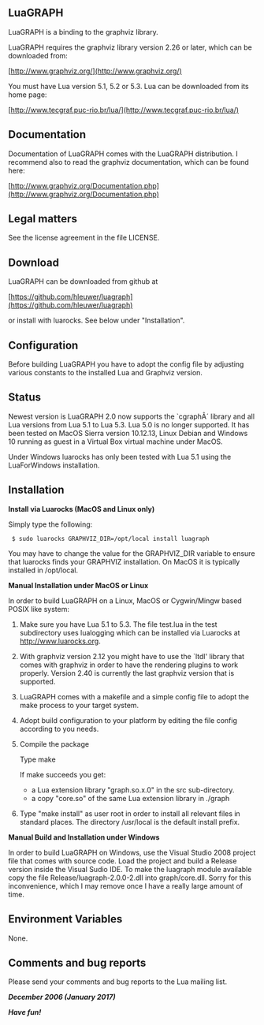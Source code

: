 LuaGRAPH
--------
  
  LuaGRAPH is a binding to the graphviz library.

  LuaGRAPH requires the graphviz library version 2.26 or later, which
  can be downloaded from:
  
  [http://www.graphviz.org/](http://www.graphviz.org/)


  You must have Lua version 5.1, 5.2 or 5.3. Lua can be downloaded 
  from its home page:
  
  [http://www.tecgraf.puc-rio.br/lua/](http://www.tecgraf.puc-rio.br/lua/)

Documentation
-------------

  Documentation of LuaGRAPH comes with the LuaGRAPH distribution. I recommend also to read the graphviz documentation, which can be found here:
  
[http://www.graphviz.org/Documentation.php](http://www.graphviz.org/Documentation.php)
	

Legal matters
-------------

  See the license agreement in the file LICENSE.

Download
--------
  LuaGRAPH can be downloaded from github at
  
  [https://github.com/hleuwer/luagraph](https://github.com/hleuwer/luagraph)  

  or install with luarocks. See below under "Installation".
  
Configuration
-------------

  Before building LuaGRAPH you have to adopt the config file by
  adjusting various constants to the installed Lua and Graphviz version.

Status
------
  Newest version is LuaGRAPH 2.0 now supports the `cgraphÂ´ library and all
  Lua versions from Lua 5.1 to Lua 5.3. Lua 5.0 is no longer supported.
  It has been tested on MacOS Sierra version 10.12.13, Linux Debian and
  Windows 10 running as guest in a Virtual Box virtual machine under MacOS.

  Under Windows luarocks has only been tested with Lua 5.1 using the
  LuaForWindows installation.
  
Installation
------------
  
**Install via Luarocks (MacOS and Linux only)**

  Simply type the following:

     $ sudo luarocks GRAPHVIZ_DIR=/opt/local install luagraph

  You may have to change the value for the GRAPHVIZ_DIR variable to ensure
  that luarocks finds your GRAPHVIZ installation. On MacOS it is typically
  installed in /opt/local.

**Manual Installation under MacOS or Linux**

  In order to build LuaGRAPH on a Linux, MacOS or Cygwin/Mingw based
  POSIX like system:

  1. Make sure you have Lua 5.1 to 5.3. 
     The file test.lua in the test subdirectory uses lualogging which 
     can be installed via Luarocks at http://www.luarocks.org.

  2. With graphviz version 2.12 you might have to use the `ltdl' library 
     that comes with graphviz in order to have the rendering plugins to 
     work properly. Version 2.40 is currently the last graphviz version
     that is supported.

  3. LuaGRAPH comes with a makefile and a simple config file to adopt
     the make process to your target system.

  4. Adopt build configuration to your platform by editing the file
     config according to you needs.

  5. Compile the package

     Type 
	make

     If make succeeds you get:

     * a Lua extension library "graph.so.x.0" in the src sub-directory.
     * a copy "core.so" of the same Lua extension library in ./graph

  6. Type "make install" as user root in order to install all relevant
     files in standard places. The directory /usr/local is the default
     install prefix.

**Manual Build and Installation under Windows**

  In order to build LuaGRAPH on Windows, use the Visual Studio 2008
  project file that comes with source code. Load the project and build
  a Release version inside the Visual Sudio IDE. To make the luagraph
  module available copy the file Release/luagraph-2.0.0-2.dll into
  graph/core.dll. Sorry for this inconvenience, which I may remove
  once I have a really large amount of time.

Environment Variables
---------------------

  None.


Comments and bug reports
------------------------

  Please send your comments and bug reports to the Lua mailing list.

***December 2006 (January 2017)***

***Have fun!***